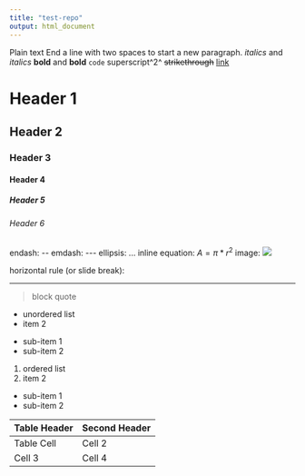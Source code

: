 ```yaml
---
title: "test-repo"
output: html_document
---
```


Plain text
End a line with two spaces to start a new paragraph.
*italics* and _italics_
**bold** and __bold__
`code`
superscript^2^
~~strikethrough~~
[link](www.rstudio.com)
# Header 1
## Header 2
### Header 3
#### Header 4
##### Header 5
###### Header 6
endash: --
emdash: ---
ellipsis: ...
inline equation: $A = \pi*r^{2}$
image: ![](path/to/smallorb.png)

horizontal rule (or slide break):
***
> block quote
* unordered list
* item 2
 + sub-item 1
 + sub-item 2

1. ordered list
2. item 2
 + sub-item 1
 + sub-item 2
 
Table Header  | Second Header
------------- | -------------
Table Cell    | Cell 2
Cell 3        | Cell 4 